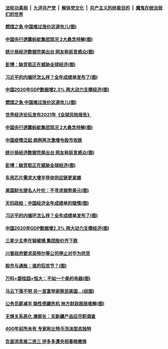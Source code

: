 ####  [法轮功真相](../../../../basic/blob/master/README.md?t=01200531) &nbsp;|&nbsp; [九评共产党](../../../../9ping.md/blob/master/README.md?t=01200531) &nbsp;|&nbsp; [解体党文化](../../../../jtdwh.md/blob/master/README.md?t=01200531)  &nbsp;|&nbsp; [共产主义的终极目的](../../../../gczydzjmd.md/blob/master/README.md?t=01200531) &nbsp;|&nbsp; [魔鬼在统治我们的世界](../../../../mgztzwmdsj.md/blob/master/README.md?t=01200531) 

#### [燃煤之急 中国难过涨价这道坎儿(图)](../pages/p5/959640.md?t=01200531) 

#### [中国央行透露蚂蚁集团现况 2大悬念待解(图)](../pages/p5/959633.md?t=01200531) 

#### [统计局经济数据完美出台 网友称妖言惑众(图)](../pages/p5/959574.md?t=01200531) 

#### [彭博：缺货柜正在威胁全球经济(图)](../pages/p5/959571.md?t=01200531) 

#### [习近平的内循环怎么样？全年成绩单发布了(图)](../pages/p5/959519.md?t=01200531) 

#### [中国2020年GDP数据增2.3% 两大动力支撑经济(图)](../pages/p5/959510.md?t=01200531) 

#### [燃煤之急 中国难过涨价这道坎儿(图)](../pages/p5/959640.md?t=01200531) 

#### [世界经济论坛发布2021年《全球风险报告》](../pages/p5/959659.md?t=01200531) 

#### [中国央行透露蚂蚁集团现况 2大悬念待解(图)](../pages/p5/959633.md?t=01200531) 

#### [中国疫情泛起 病例再次激增令股市收跌](../pages/p5/959625.md?t=01200531) 

#### [统计局经济数据完美出台 网友称妖言惑众(图)](../pages/p5/959574.md?t=01200531) 

#### [彭博：缺货柜正在威胁全球经济(图)](../pages/p5/959571.md?t=01200531) 

#### [车用芯片需求大增半导体供应链更紧绷](../pages/p5/959558.md?t=01200531) 

#### [美国财长提名人叶伦：不寻求弱势美元(图)](../pages/p5/959554.md?t=01200531) 

#### [天钧政经：中国经济全年成绩单的隐情(图)](../pages/p5/959531.md?t=01200531) 

#### [习近平的内循环怎么样？全年成绩单发布了(图)](../pages/p5/959519.md?t=01200531) 

#### [中国2020年GDP数据增2.3% 两大动力支撑经济(图)](../pages/p5/959510.md?t=01200531) 

#### [三星少主李在镕被捕 集团股价齐下跌](../pages/p5/959503.md?t=01200531) 

#### [川普政府要求英特尔等公司停止对华为供货](../pages/p5/959501.md?t=01200531) 

#### [股市与通胀：谁的狂欢节？(图)](../pages/p5/959453.md?t=01200531) 

#### [万科+碧桂园+恒大：不如一个美的电器(图)](../pages/p5/959457.md?t=01200531) 

#### [马云下落不明 另一首富举家移民美国…(组图)](../pages/p5/959464.md?t=01200531) 

#### [公务员薪减半 隐性债藏危机 地方财政困局难解(图)](../pages/p5/959439.md?t=01200531) 

#### [无惧关系恶化 澳部长：买新疆产品应尽职调查](../pages/p5/959436.md?t=01200531) 

#### [400年前所未有 专家称比特币泡沫型态独特](../pages/p5/959435.md?t=01200531) 

#### [负面消息接二连三 拼多多遭央视春晚撤换](../pages/p5/959432.md?t=01200531) 

